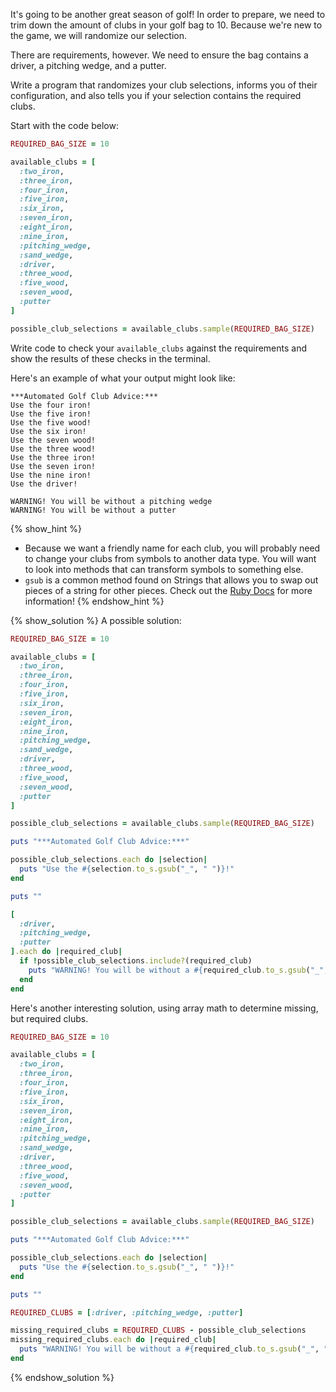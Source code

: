 It's going to be another great season of golf!
In order to prepare, we need to trim down the amount of clubs in your golf bag to 10.
Because we're new to the game, we will randomize our selection.

There are requirements, however.
We need to ensure the bag contains a driver, a pitching wedge, and a putter.

Write a program that randomizes your club selections,
informs you of their configuration,
and also tells you if your selection contains the required clubs.

Start with the code below:

```ruby
REQUIRED_BAG_SIZE = 10

available_clubs = [
  :two_iron,
  :three_iron,
  :four_iron,
  :five_iron,
  :six_iron,
  :seven_iron,
  :eight_iron,
  :nine_iron,
  :pitching_wedge,
  :sand_wedge,
  :driver,
  :three_wood,
  :five_wood,
  :seven_wood,
  :putter
]

possible_club_selections = available_clubs.sample(REQUIRED_BAG_SIZE)
```

Write code to check your `available_clubs` against the requirements and show the results of these checks in the terminal.

Here's an example of what your output might look like:

```no-highlight
***Automated Golf Club Advice:***
Use the four iron!
Use the five iron!
Use the five wood!
Use the six iron!
Use the seven wood!
Use the three wood!
Use the three iron!
Use the seven iron!
Use the nine iron!
Use the driver!

WARNING! You will be without a pitching wedge
WARNING! You will be without a putter
```

{% show_hint %}

* Because we want a friendly name for each club,
  you will probably need to change your clubs from symbols to another data type. You will want to look into methods that can transform symbols to something else.
* `gsub` is a common method found on Strings that allows you to swap out pieces of a string for other pieces. Check out the [Ruby Docs](http://ruby-doc.org/core-2.3.0/String.html#method-i-gsub) for more information! 
{% endshow_hint %}

{% show_solution %}
A possible solution:

```ruby
REQUIRED_BAG_SIZE = 10

available_clubs = [
  :two_iron,
  :three_iron,
  :four_iron,
  :five_iron,
  :six_iron,
  :seven_iron,
  :eight_iron,
  :nine_iron,
  :pitching_wedge,
  :sand_wedge,
  :driver,
  :three_wood,
  :five_wood,
  :seven_wood,
  :putter
]

possible_club_selections = available_clubs.sample(REQUIRED_BAG_SIZE)

puts "***Automated Golf Club Advice:***"

possible_club_selections.each do |selection|
  puts "Use the #{selection.to_s.gsub("_", " ")}!"
end

puts ""

[
  :driver,
  :pitching_wedge,
  :putter
].each do |required_club|
  if !possible_club_selections.include?(required_club)
    puts "WARNING! You will be without a #{required_club.to_s.gsub("_", " ")}"
  end
end

```

Here's another interesting solution,
using array math to determine missing, but required clubs.

```ruby
REQUIRED_BAG_SIZE = 10

available_clubs = [
  :two_iron,
  :three_iron,
  :four_iron,
  :five_iron,
  :six_iron,
  :seven_iron,
  :eight_iron,
  :nine_iron,
  :pitching_wedge,
  :sand_wedge,
  :driver,
  :three_wood,
  :five_wood,
  :seven_wood,
  :putter
]

possible_club_selections = available_clubs.sample(REQUIRED_BAG_SIZE)

puts "***Automated Golf Club Advice:***"

possible_club_selections.each do |selection|
  puts "Use the #{selection.to_s.gsub("_", " ")}!"
end

puts ""

REQUIRED_CLUBS = [:driver, :pitching_wedge, :putter]

missing_required_clubs = REQUIRED_CLUBS - possible_club_selections
missing_required_clubs.each do |required_club|
  puts "WARNING! You will be without a #{required_club.to_s.gsub("_", " ")}"
end
```
{% endshow_solution %}
